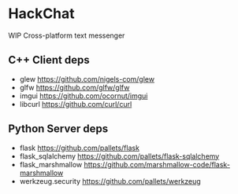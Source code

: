 # HackChat
WIP Cross-platform text messenger

## C++ Client deps
* glew https://github.com/nigels-com/glew
* glfw https://github.com/glfw/glfw
* imgui https://github.com/ocornut/imgui
* libcurl https://github.com/curl/curl

## Python Server deps
* flask https://github.com/pallets/flask
* flask_sqlalchemy https://github.com/pallets/flask-sqlalchemy
* flask_marshmallow https://github.com/marshmallow-code/flask-marshmallow
* werkzeug.security https://github.com/pallets/werkzeug
